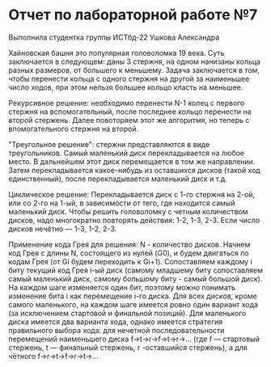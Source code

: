 # Отчет по лабораторной работе №7

Выполнила студентка группы ИСТбд-22 Ушкова Александра

Хайновская башня это популярная головоломка 19 века. Суть заключается в следующем: даны 3 стержня, на одном нанизаны кольца разных размеров, от большего к меньшему. Задача заключается в том, чтобы перенести кольца с одного стержня на другой за наименьшее число ходов, при этом нельзя большее кольцо класть на меньшее.

Рекурсивное решение: необходимо перенести N-1 колец с первого стержня на вспомогательный, после последнее кольцо перенести на второй стержень. Далее повоторяем этот же алгоритмя, но теперь с впомогательного стержня на второй.

"Треугольное решение": стержни представляются в виде треугольников. Самый маленький диск перекладывается на любое место. В дальнейшем этот диск перемещается в том же направлении. Затем перекладывается какое-нибудь из оставшихся дисков (такой ход единственный), после перекладывается маленький диск и т.д.

Циклическое решение: Перекладывается диск с 1-го стержня на 2-ой, или со 2-го на 1-ый, в зависимости от тего, где находится самый маленький диск. Чтобы решить головоломку с четным количеством дисков, надо многократно повторять действия: 1-2, 1-3, 2-3. Если число дисков нечётно — 1-3, 1-2, 2-3.

Применение кода Грея для решения: N - количество дисков. Начнем код Грея с длины N, состоящего из нулей (G0), и будем двигаться по кодам Грея (от Gi будем переходить к Gi+1). Сопоставляем каждому i биту текущий код Грея i-ый диск (самому младшему биту сопоставляем самый маленький диск, самому большому биту - самый большой диск). На каждом шаге изменяется один бит, поэтому можно понимать изменение бита i как перемещение i-го диска. Для всех дисков, кроме самого маленького, на каждом шаге имеется ровно один вариант хода (за исключением стартовой и финальной позиций). Для маленького диска имеется два варианта хода, однако имеется стратегия правильного выбора хода: для нечетной последовательности перемещений наименьшего диска f→t→r→f→t→r→… (где f — стартовый стержень, t — финальный стержень, r -оставшийся стержень), а для чётного f→r→t→f→r→t→…
